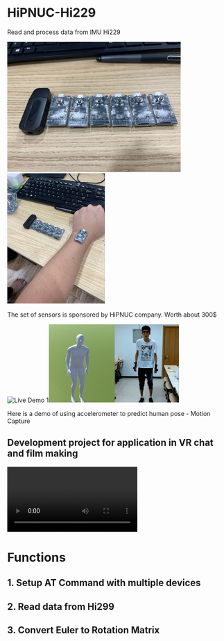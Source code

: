 # HiPNUC-Hi229
Read and process data from IMU Hi229

<img src="data/1.jpg" width="400" height="300"> <img src="data/2.jpg" width="225" height="300"> 

The set of sensors is sponsored by HiPNUC company. Worth about 300$

![Live Demo 1](data/1.gif)![Live Demo 2](data/2.gif)

Here is a demo of using accelerometer to predict human pose - Motion Capture

## Development project for application in VR chat and film making

<video src="data/1.mp4" controls="controls" style="max-width: 730px;">
</video>

<h1> Functions
   <h2> 1. Setup AT Command with multiple devices</h2>
   <h2> 2. Read data from Hi299 </h2>
   <h2> 3. Convert Euler to Rotation Matrix </h2>
</h1>


